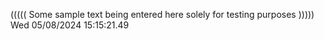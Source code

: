 ((((( Some sample text being entered here solely for testing purposes ))))) Wed 05/08/2024 15:15:21.49
